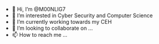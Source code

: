 - 👋 Hi, I’m @M00NLIG7
- 👀 I’m interested in Cyber Security and Computer Science
- 🌱 I’m currently working towards my CEH
- 💞️ I’m looking to collaborate on ...
- 📫 How to reach me ...

<!---
M00NLIG7/M00NLIG7 is a ✨ special ✨ repository because its `README.md` (this file) appears on your GitHub profile.
You can click the Preview link to take a look at your changes.
--->

